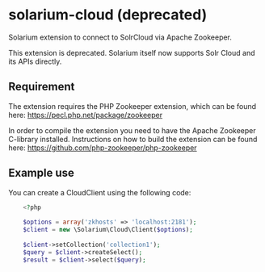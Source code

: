 # solarium-cloud (deprecated)
Solarium extension to connect to SolrCloud via Apache Zookeeper.

This extension is deprecated. Solarium itself now supports Solr Cloud and its APIs directly.  

## Requirement
The extension requires the PHP Zookeeper extension, which can be found here:
https://pecl.php.net/package/zookeeper

In order to compile the extension you need to have the Apache Zookeeper C-library installed.
Instructions on how to build the extension can be found here:
https://github.com/php-zookeeper/php-zookeeper

## Example use
You can create a CloudClient using the following code:

```php
    <?php
    
    $options = array('zkhosts' => 'localhost:2181');
    $client = new \Solarium\Cloud\Client($options);
    
    $client->setCollection('collection1');
    $query = $client->createSelect();
    $result = $client->select($query);
```
